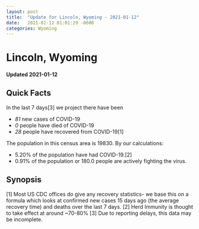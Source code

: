 ```yaml
---
layout: post
title:  "Update for Lincoln, Wyoming - 2021-01-12"
date:   2021-01-12 01:01:29 -0600
categories: Wyoming
---
```


# Lincoln, Wyoming
#### Updated 2021-01-12

## Quick Facts

In the last 7 days[3] we project there have been
- *81* new cases of COVID-19
- *0* people have died of COVID-19
- *28* people have recovered from COVID-19[1]

The population in this census area is 19830. By our calculations:
- 5.20% of the population have had COVID-19.[2]
- 0.91% of the population or 180.0 people are actively fighting the virus.

## Synopsis




[1] Most US CDC offices do give any recovery statistics- we base this on a formula which looks at confirmed new cases
15 days ago (the average recovery time) and deaths over the last 7 days.
[2] Herd Immunity is thought to take effect at around ~70-80%
[3] Due to reporting delays, this data may be incomplete. 
    